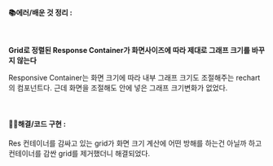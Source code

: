 #### 📚에러/배운 것 정리 :

</br>

**Grid로 정렬된 Response Container가 화면사이즈에 따라 제대로 그래프 크기를 바꾸지 않는다**

Responsive Container는 화면 크기에 따라 내부 그래프 크기도 조절해주는 rechart의 컴포넌트다. 근데 화면을 조절해도 안에 넣은 그래프 크기변화가 없었다.

</br>

#### 👩‍💻해결/코드 구현 :

Res 컨테이너를 감싸고 있는 grid가 화면 크기 계산에 어떤 방해를 하는건 아닐까 하고 컨테이너를 감싼 grid를 제거했더니 해결되었다.
